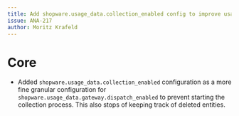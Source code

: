 ```yaml
---
title: Add shopware.usage_data.collection_enabled config to improve usage of shopware.usage_data.gateway.dispatch_enabled
issue: ANA-217
author: Moritz Krafeld
---
```

# Core
* Added `shopware.usage_data.collection_enabled` configuration as a more fine granular configuration for `shopware.usage_data.gateway.dispatch_enabled` to prevent starting the collection process. This also stops of keeping track of deleted entities.
